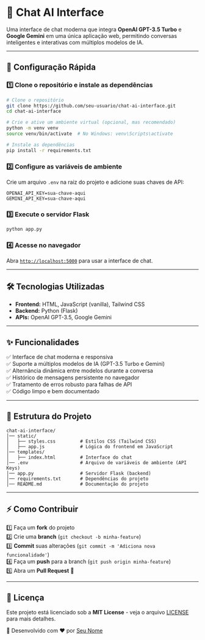 # 📌 Chat AI Interface

Uma interface de chat moderna que integra **OpenAI GPT-3.5 Turbo** e **Google Gemini** em uma única aplicação web, permitindo conversas inteligentes e interativas com múltiplos modelos de IA.

---

## 🚀 Configuração Rápida

### 1️⃣ Clone o repositório e instale as dependências
```bash
# Clone o repositório
git clone https://github.com/seu-usuario/chat-ai-interface.git
cd chat-ai-interface

# Crie e ative um ambiente virtual (opcional, mas recomendado)
python -m venv venv
source venv/bin/activate  # No Windows: venv\Scripts\activate

# Instale as dependências
pip install -r requirements.txt
```

### 2️⃣ Configure as variáveis de ambiente
Crie um arquivo `.env` na raiz do projeto e adicione suas chaves de API:
```env
OPENAI_API_KEY=sua-chave-aqui
GEMINI_API_KEY=sua-chave-aqui
```

### 3️⃣ Execute o servidor Flask
```bash
python app.py
```

### 4️⃣ Acesse no navegador
Abra [`http://localhost:5000`](http://localhost:5000) para usar a interface de chat.

---

## 🛠 Tecnologias Utilizadas

- **Frontend:** HTML, JavaScript (vanilla), Tailwind CSS
- **Backend:** Python (Flask)
- **APIs:** OpenAI GPT-3.5, Google Gemini

---

## ✨ Funcionalidades

✅ Interface de chat moderna e responsiva<br>
✅ Suporte a múltiplos modelos de IA (GPT-3.5 Turbo e Gemini)<br>
✅ Alternância dinâmica entre modelos durante a conversa<br>
✅ Histórico de mensagens persistente no navegador<br>
✅ Tratamento de erros robusto para falhas de API<br>
✅ Código limpo e bem documentado

---

## 📁 Estrutura do Projeto

```
chat-ai-interface/
│── static/
│   ├── styles.css         # Estilos CSS (Tailwind CSS)
│   ├── app.js             # Lógica do frontend em JavaScript
│── templates/
│   ├── index.html         # Interface do chat
│── .env                   # Arquivo de variáveis de ambiente (API Keys)
│── app.py                 # Servidor Flask (backend)
│── requirements.txt       # Dependências do projeto
│── README.md              # Documentação do projeto
```

---

## ⚡ Como Contribuir

1️⃣ Faça um **fork** do projeto<br>
2️⃣ Crie uma **branch** (`git checkout -b minha-feature`)<br>
3️⃣ **Commit** suas alterações (`git commit -m 'Adiciona nova funcionalidade'`)<br>
4️⃣ Faça um **push** para a branch (`git push origin minha-feature`)<br>
5️⃣ Abra um **Pull Request** 🚀

---

## 📜 Licença

Este projeto está licenciado sob a **MIT License** - veja o arquivo [LICENSE](LICENSE) para mais detalhes.

📌 Desenvolvido com ❤️ por [Seu Nome](https://github.com/seu-usuario)

